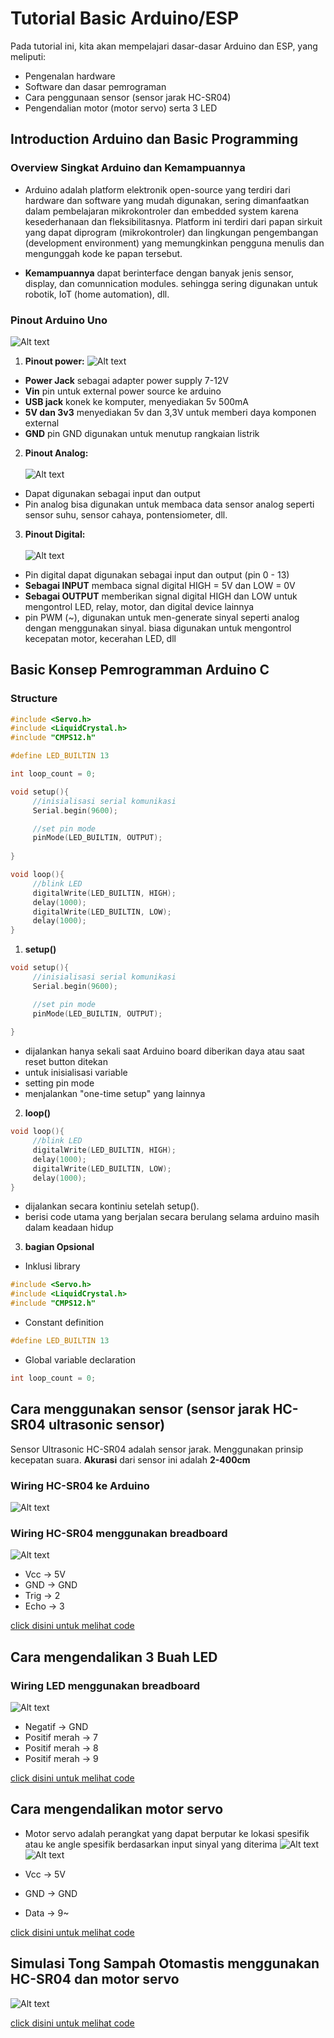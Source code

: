 # Tutorial Basic Arduino/ESP

Pada tutorial ini, kita akan mempelajari dasar-dasar Arduino dan ESP, yang meliputi:
- Pengenalan hardware
- Software dan dasar pemrograman
- Cara penggunaan sensor (sensor jarak HC-SR04)
- Pengendalian motor (motor servo) serta 3 LED

## Introduction Arduino dan Basic Programming

### Overview Singkat Arduino dan Kemampuannya
- Arduino adalah platform elektronik open-source yang terdiri dari hardware dan software yang mudah digunakan, sering dimanfaatkan dalam pembelajaran mikrokontroler dan embedded system karena kesederhanaan dan fleksibilitasnya. Platform ini terdiri dari papan sirkuit yang dapat diprogram (mikrokontroler) dan lingkungan pengembangan (development environment) yang memungkinkan pengguna menulis dan mengunggah kode ke papan tersebut.

- **Kemampuannya**
dapat berinterface dengan banyak jenis sensor, display, dan comunnication modules. sehingga sering digunakan untuk robotik, IoT (home automation), dll.

### Pinout Arduino Uno
![Alt text](images/pinout_uno.png)

1. **Pinout power:**
![Alt text](images/power.png)
- **Power Jack**
sebagai adapter power supply 7-12V
- **Vin**
pin untuk external power source ke arduino
- **USB jack**
konek ke komputer, menyediakan 5v 500mA
- **5V dan 3v3**
menyediakan 5v dan 3,3V untuk memberi daya komponen external
- **GND**
pin GND digunakan untuk menutup rangkaian listrik


2. **Pinout Analog:**
<br><br>
![Alt text](images/pinout_analog.png)
 - Dapat digunakan sebagai input dan output
 - Pin analog bisa digunakan untuk membaca data sensor analog seperti sensor suhu, sensor cahaya, pontensiometer, dll.


3. **Pinout Digital:**
<br><br>
   ![Alt text](images/pinout_digital.png)
- Pin digital dapat digunakan sebagai input dan output (pin 0 - 13)
- **Sebagai INPUT** membaca signal digital HIGH = 5V dan LOW = 0V
- **Sebagai OUTPUT** memberikan signal digital HIGH dan LOW untuk mengontrol LED, relay, motor, dan digital device lainnya
- pin PWM (~), digunakan untuk men-generate sinyal seperti analog dengan menggunakan sinyal. biasa digunakan untuk mengontrol kecepatan motor, kecerahan LED, dll

## Basic Konsep Pemrogramman Arduino C

### Structure
```c
#include <Servo.h>
#include <LiquidCrystal.h>
#include "CMPS12.h"

#define LED_BUILTIN 13

int loop_count = 0;

void setup(){
     //inisialisasi serial komunikasi
     Serial.begin(9600);

     //set pin mode
     pinMode(LED_BUILTIN, OUTPUT);
     
}

void loop(){
     //blink LED
     digitalWrite(LED_BUILTIN, HIGH);
     delay(1000);
     digitalWrite(LED_BUILTIN, LOW);
     delay(1000);
}
```

1. **setup()**
```c
void setup(){
     //inisialisasi serial komunikasi
     Serial.begin(9600);

     //set pin mode
     pinMode(LED_BUILTIN, OUTPUT);
     
}
```
- dijalankan hanya sekali saat Arduino board diberikan daya atau saat reset button ditekan
- untuk inisialisasi variable
- setting pin mode
- menjalankan "one-time setup" yang lainnya

2. **loop()**
```c
void loop(){
     //blink LED
     digitalWrite(LED_BUILTIN, HIGH);
     delay(1000);
     digitalWrite(LED_BUILTIN, LOW);
     delay(1000);
}
```
- dijalankan secara kontiniu setelah setup().
- berisi code utama yang berjalan secara berulang selama arduino masih dalam keadaan hidup
3. **bagian Opsional**
- Inklusi library
```c
#include <Servo.h>
#include <LiquidCrystal.h>
#include "CMPS12.h"
```

- Constant definition
```c
#define LED_BUILTIN 13
```

- Global variable declaration
```c
int loop_count = 0;
```

## Cara menggunakan sensor (sensor jarak HC-SR04 ultrasonic sensor)
Sensor Ultrasonic HC-SR04 adalah sensor jarak. Menggunakan prinsip kecepatan suara. **Akurasi** dari sensor ini adalah **2-400cm**

### Wiring HC-SR04 ke Arduino
![Alt text](images/hcsr_arduino.png)

### Wiring HC-SR04 menggunakan breadboard
![Alt text](images/hcsr_arduino_bb.png)

- Vcc -> 5V
- GND -> GND
- Trig -> 2
- Echo -> 3

[click disini untuk melihat code](https://github.com/mhddzakwan/Basic-Arduino/blob/main/hcsr/baca_hcsr.ino)

## Cara mengendalikan 3 Buah LED

### Wiring LED menggunakan breadboard
![Alt text](images/led3_arduino.png)

- Negatif -> GND
- Positif merah -> 7
- Positif merah -> 8
- Positif merah -> 9

[click disini untuk melihat code](https://github.com/mhddzakwan/Basic-Arduino/blob/main/led/led_arduino.ino)

## Cara mengendalikan motor servo
- Motor servo adalah perangkat yang dapat berputar ke lokasi spesifik atau ke angle spesifik berdasarkan input sinyal yang diterima
![Alt text](images/servo_arduino.png)
![Alt text](images/servo_arduino_bb.png)


- Vcc -> 5V
- GND -> GND
- Data -> 9~

[click disini untuk melihat code](https://github.com/mhddzakwan/Basic-Arduino/blob/main/servo/kontrol_servo.ino)

## Simulasi Tong Sampah Otomastis menggunakan HC-SR04 dan motor servo
![Alt text](images/gabungan_sensor.png)

[click disini untuk melihat code](https://github.com/mhddzakwan/Basic-Arduino/blob/main/gabungan/gabungan.ino)
